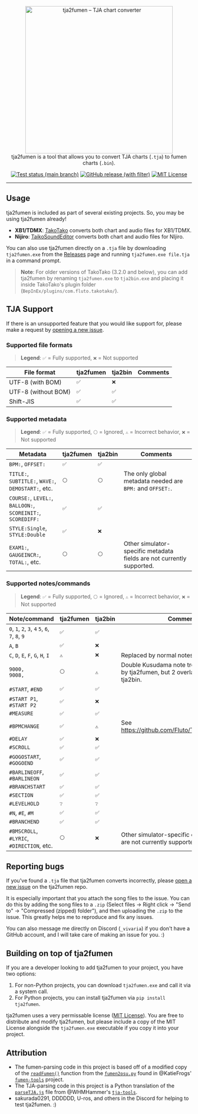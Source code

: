 &nbsp;
<p align="center">
  <img
    width="400"
    src="https://user-images.githubusercontent.com/76574898/255353006-6c4504d0-c9a4-40d1-961f-db4cef7add0d.png"
    alt="tja2fumen – TJA chart converter"
  />
  <br>
  tja2fumen is a tool that allows you to convert TJA charts (<code>.tja</code>) to fumen charts (<code>.bin</code>).
</p>

<p align="center">
  <a href="https://github.com/vivaria/tja2fumen/actions/workflows/test_and_publish_release.yml?query=branch%3Amain"><img src="https://img.shields.io/github/actions/workflow/status/vivaria/tja2fumen/test_and_publish_release.yml?label=Tests" alt="Test status (main branch)"></a>
  <a href="https://github.com/vivaria/tja2fumen/releases/latest"><img src="https://img.shields.io/github/v/release/vivaria/tja2fumen" alt="GitHub release (with filter)"></a>
  <a href="https://github.com/vivaria/tja2fumen/blob/main/LICENSE.txt"><img src="https://img.shields.io/badge/License-MIT-yellow.svg" alt="MIT License"></a>
</p>


----

## Usage

tja2fumen is included as part of several existing projects. So, you may be using tja2fumen already!

- **XB1/TDMX**: [TakoTako](https://github.com/fluto/takotako) converts both chart and audio files for XB1/TDMX.
- **Nijiro**: [TaikoSoundEditor](https://github.com/NotImplementedLife/TaikoSoundEditor) converts both chart and audio files for NIjiro.

You can also use tja2fumen directly on a `.tja` file by downloading `tja2fumen.exe` from the [Releases](https://github.com/vivaria/tja2fumen/releases) page and running `tja2fumen.exe file.tja` in a command prompt.

> **Note**: For older versions of TakoTako (3.2.0 and below), you can add tja2fumen by renaming `tja2fumen.exe` to `tja2bin.exe` and placing it inside TakoTako's plugin folder (`BepInEx/plugins/com.fluto.takotako/`).

## TJA Support

If there is an unsupported feature that you would like support for, please make a request by [opening a new issue](https://github.com/vivaria/tja2fumen/issues/new).

### Supported file formats

> **Legend**: `✅` = Fully supported, `❌` = Not supported

| File format         | tja2fumen | tja2bin | Comments |
|---------------------|-----------|---------|----------|
| UTF-8 (with BOM)    | `✅`       | `❌`     |          |
| UTF-8 (without BOM) | `✅️`      | `✅`     |          |
| Shift-JIS           | `✅`       | `✅`     |          |

### Supported metadata

> **Legend**: `✅` = Fully supported, `⚪️` = Ignored, `⚠️` = Incorrect behavior, `❌` = Not supported

| Metadata                                                        | tja2fumen | tja2bin | Comments                                                                |
|-----------------------------------------------------------------|-----------|---------|-------------------------------------------------------------------------|
| `BPM:`, `OFFSET:`                                               | `✅`       | `✅`     |                                                                         |
| `TITLE:`, `SUBTITLE:`, `WAVE:`,<br>`DEMOSTART:`, etc.           | `⚪️`      | `⚪️`    | The only global metadata needed are `BPM:` and `OFFSET:`.               |
| `COURSE:`, `LEVEL:`, `BALLOON:`,<br> `SCOREINIT:`, `SCOREDIFF:` | `✅`       | `✅`     |                                                                         |
| `STYLE:Single`, `STYLE:Double`                                  | `✅`       | `❌`     |                                                                         |
| `EXAM1:`, `GAUGEINCR:`, `TOTAL:`, etc.                          | `⚪️`      | `⚪️`    | Other simulator-specific metadata fields are not currently supported.   |

### Supported notes/commands

> **Legend**: `✅` = Fully supported, `⚪️` = Ignored, `⚠️` = Incorrect behavior, `❌` = Not supported

| Note/command                                    | tja2fumen | tja2bin | Comments                                                                                         |
|-------------------------------------------------|-----------|---------|--------------------------------------------------------------------------------------------------|
| `0`, `1`, `2`, `3`, `4` `5`, `6`, `7`, `8`, `9` | `✅`       | `✅`     |                                                                                                  |
| `A`, `B`                                        | `✅`       | `❌`     |                                                                                                  | 
| `C`, `D`, `E`, `F`, `G`, `H`, `I`               | `⚠️`      | `❌`     | Replaced by normal notes/rolls in tja2fumen.                                                     |
| `9000,`<br>`9008,`                              | `⚪️`      | `⚠️`    | Double Kusudama note treated as 1 drumroll by tja2fumen, but 2 overlapping drumrolls by tja2bin. |
| `#START`, `#END`                                | `✅`       | `✅`     |                                                                                                  |
| `#START P1`, `#START P2`                        | `✅`       | `❌`     |                                                                                                  |
| `#MEASURE`                                      | `✅`       | `✅`     |                                                                                                  |
| `#BPMCHANGE`                                    | `✅`       | `⚠️`    | See https://github.com/Fluto/TakoTako/issues/16                                                  |
| `#DELAY`                                        | `✅`       | `❌`     |                                                                                                  |
| `#SCROLL`                                       | `✅`       | `✅`     |                                                                                                  |
| `#GOGOSTART`, `#GOGOEND`                        | `✅`       | `✅`     |                                                                                                  |
| `#BARLINEOFF`, `#BARLINEON`                     | `✅`       | `✅`     |                                                                                                  |
| `#BRANCHSTART`                                  | `✅`       | `✅`     |                                                                                                  |
| `#SECTION`                                      | `✅`       | `✅`     |                                                                                                  |
| `#LEVELHOLD`                                    | `❔`       | `❔`     |                                                                                                  |
| `#N`, `#E`, `#M`                                | `✅`       | `✅`     |                                                                                                  |
| `#BRANCHEND`                                    | `✅`       | `✅`     |                                                                                                  |
| `#BMSCROLL`, `#LYRIC`,<br>`#DIRECTION`, etc.    | `⚪️`      | `❌`     | Other simulator-specific chart commands are not currently supported.                             |

## Reporting bugs

If you've found a `.tja` file that tja2fumen converts incorrectly, please [open a new issue](https://github.com/vivaria/tja2fumen/issues/new) on the tja2fumen repo. 

It is especially important that you attach the song files to the issue. You can do this by adding the song files to a `.zip` (Select files -> Right click -> "Send to" -> "Compressed (zipped) folder"), and then uploading the `.zip` to the issue. This greatly helps me to reproduce and fix any issues.

You can also message me directly on Discord (`_vivaria`) if you don't have a GitHub account, and I will take care of making an issue for you. :)

## Building on top of tja2fumen

If you are a developer looking to add tja2fumen to your project, you have two options:

1. For non-Python projects, you can download `tja2fumen.exe` and call it via a system call.
2. For Python projects, you can install tja2fumen via `pip install tja2fumen`.

tja2fumen uses a very permissable license ([MIT License](https://choosealicense.com/licenses/mit/)). You are free to distribute and modify tja2fumen, but please include a copy of the MIT License alongside the `tja2fumen.exe` executable if you copy it into your project.

## Attribution

- The fumen-parsing code in this project is based off of a modified copy of the [`readFumen()`](https://github.com/KatieFrogs/fumen-tools/blob/6ff3a2f7f53687f3dd49c5c57fcfc5ccbe3e5a10/fumen2osu/fumen2osu.py#L7-L152) function from the [`fumen2osu.py`](https://github.com/KatieFrogs/fumen-tools/blob/main/fumen2osu/fumen2osu.py) found in @KatieFrogs' [`fumen-tools`](https://github.com/KatieFrogs/fumen-tools) project.
- The TJA-parsing code in this project is a Python translation of the [`parseTJA.js`](https://github.com/WHMHammer/tja-tools/blob/master/src/js/parseTJA.js) file from @WHMHammer's [`tja-tools`](https://github.com/WHMHammer/tja-tools).
- sakurada0291, DDDDDD, U-ros, and others in the Discord for helping to test tja2fumen. :)
